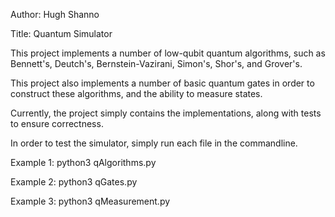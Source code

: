 Author: Hugh Shanno

Title: Quantum Simulator

This project implements a number of low-qubit quantum algorithms, such as Bennett's, Deutch's, Bernstein-Vazirani, Simon's, Shor's, and Grover's.

This project also implements a number of basic quantum gates in order to construct these algorithms, and the ability to measure states.

Currently, the project simply contains the implementations, along with tests to ensure correctness.

In order to test the simulator, simply run each file in the commandline.

Example 1: python3 qAlgorithms.py

Example 2: python3 qGates.py

Example 3: python3 qMeasurement.py
